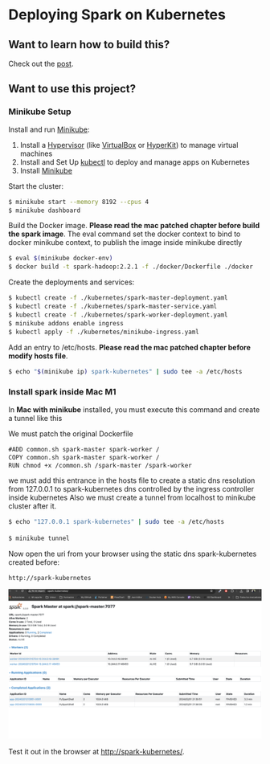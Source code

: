 # Deploying Spark on Kubernetes

## Want to learn how to build this?

Check out the [post](https://testdriven.io/deploying-spark-on-kubernetes).

## Want to use this project?

### Minikube Setup

Install and run [Minikube](https://kubernetes.io/docs/setup/minikube/):

1. Install a  [Hypervisor](https://kubernetes.io/docs/tasks/tools/install-minikube/#install-a-hypervisor) (like [VirtualBox](https://www.virtualbox.org/wiki/Downloads) or [HyperKit](https://github.com/moby/hyperkit)) to manage virtual machines
1. Install and Set Up [kubectl](https://kubernetes.io/docs/tasks/tools/install-kubectl/) to deploy and manage apps on Kubernetes
1. Install [Minikube](https://github.com/kubernetes/minikube/releases)

Start the cluster:

```sh
$ minikube start --memory 8192 --cpus 4
$ minikube dashboard
```

Build the Docker image. **Please read the mac patched chapter before build the spark image**.
The eval command set the docker context to bind to docker minikube context, to publish the image
inside minikube directly

```sh
$ eval $(minikube docker-env)
$ docker build -t spark-hadoop:2.2.1 -f ./docker/Dockerfile ./docker
```

Create the deployments and services:

```sh
$ kubectl create -f ./kubernetes/spark-master-deployment.yaml
$ kubectl create -f ./kubernetes/spark-master-service.yaml
$ kubectl create -f ./kubernetes/spark-worker-deployment.yaml
$ minikube addons enable ingress
$ kubectl apply -f ./kubernetes/minikube-ingress.yaml
```

Add an entry to /etc/hosts. **Please read the mac patched chapter before modify hosts file**.

```sh
$ echo "$(minikube ip) spark-kubernetes" | sudo tee -a /etc/hosts
```
### Install spark inside Mac M1

In **Mac with minikube** installed, you must execute this command and create a tunnel like this

We must patch the original Dockerfile

```
#ADD common.sh spark-master spark-worker /
COPY common.sh spark-master spark-worker /
RUN chmod +x /common.sh /spark-master /spark-worker
```

we must add this entrance in the hosts file to create a static dns resolution
from 127.0.0.1 to spark-kubernetes dns controlled by the ingress controller inside kubernetes
Also we must create a tunnel from localhost to minikube cluster after it.

```sh
$ echo "127.0.0.1 spark-kubernetes" | sudo tee -a /etc/hosts

$ minikube tunnel
```

Now open the uri from your browser using the static dns spark-kubernetes created before:

```sh
http://spark-kubernetes
```

![Spark UI](./images/spark_ui.png "spark UI")

Test it out in the browser at [http://spark-kubernetes/](http://spark-kubernetes/).
